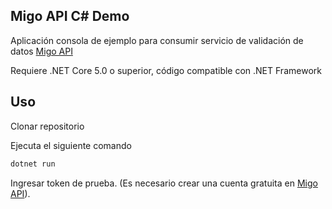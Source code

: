 ## Migo API C# Demo
Aplicación consola de ejemplo para consumir servicio de validación de datos [Migo API](https://api.migo.pe/)

Requiere .NET Core 5.0 o superior, código compatible con .NET Framework

## Uso

Clonar repositorio

Ejecuta el siguiente comando

```bash
dotnet run
```

Ingresar token de prueba. (Es necesario crear una cuenta gratuita en [Migo API](https://api.migo.pe/)).